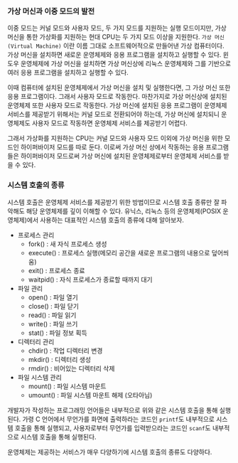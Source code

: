 ### 가상 머신과 이중 모드의 발전
이중 모드는 커널 모드와 사용자 모드, 두 가지 모드를 지원하는 실행 모드이지만, 가상 머신을 통한 가상화를 지원하는 현대 CPU는 두 가지 모드 이상을 지원한다.
`가상 머신 (Virtual Machine)` 이란 이름 그대로 소프트웨어적으로 만들어낸 가상 컴퓨터이다. 가상 머신을 설치하면 새로운 운영체제와 응용 프로그램을 설치하고 실행할 수 있다. 윈도우 운영체제에 가상 머신을 설치하면 가상 머신상에 리눅스 운영체제와 그를 기반으로 여러 응용 프로그램을 설치하고 실행할 수 있다.

이때 컴퓨터에 설치된 운영체제에서 가상 머신을 설치 및 실행한다면, 그 가상 머신 또한 응용 프로그램이다. 그래서 사용자 모드로 작동한다. 마찬가지로 가상 머신상에 설치된 운영체제 또한 사용자 모드로 작동한다. 가상 머신에 설치된 응용 프로그램이 운영체제 서비스를 제공받기 위해서는 커널 모드로 전환되어야 하는데, 가상 머신에 설치되니 운영체제도 사용자 모드로 작동하면 운영체제 서비스를 제공받기 어렵다.

그래서 가상화를 지원하는 CPU는 커널 모드와 사용자 모드 이외에 가상 머신을 위한 모드인 하이퍼바이저 모드를 따로 둔다. 이로써 가상 머신 상에서 작동하는 응용 프로그램들은 하이퍼바이저 모드로써 가상 머신에 설치된 운영체제로부터 운영체제 서비스를 받을 수 있다.

### 시스템 호출의 종류
시스템 호출은 운영체제 서비스를 제공받기 위한 방법이므로 시스템 호출 종류만 잘 파악해도 해당 운영체제를 깊이 이해할 수 있다. 유닉스, 리눅스 등의 운영체제(POSIX 운영체제)에서 사용하는 대표적인 시스템 호출의 종류에 대해 알아보자. 

- 프로세스 관리
	- fork() : 새 자식 프로세스 생성
	- execute() : 프로세스 실행(메모리 공간을 새로운 프로그램의 내용으로 덮어씌움)
	- exit() : 프로세스 종료
	- waitpid() : 자식 프로세스가 종료할 때까지 대기
- 파일 관리
	- open() : 파일 열기
	- close() : 파일 닫기
	- read() : 파일 읽기
	- write() : 파일 쓰기
	- stat() : 파일 정보 획득
- 디렉터리 관리
	- chdir() : 작업 디렉터리 변경
	- mkdir() : 디렉터리 생성
	- rmdir() : 비어있는 디렉터리 삭제
- 파일 시스템 관리
	- mount() : 파일 시스템 마운트
	- umount() : 파일 시스템 마운트 해제 (오타아님)

개발자가 작성하는 프로그래밍 언어들은 내부적으로 위와 같은 시스템 호출을 통해 실행된다. 가령 C 언어에서 무언가를 화면에 출력하라는 코드인 `printf`도 내부적으로 시스템 호출을 통해 실행되고, 사용자로부터 무언가를 입력받으라는 코드인 `scanf`도 내부적으로 시스템 호출을 통해 실행된다.

운영체제는 제공하는 서비스가 매우 다양하기에 시스템 호출의 종류도 다양하다.